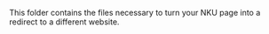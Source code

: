 This folder contains the files necessary to turn your NKU page into a redirect to a different website.
